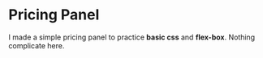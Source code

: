 # Pricing Panel

I made a simple pricing panel to practice **basic css** and **flex-box**. Nothing complicate here.
